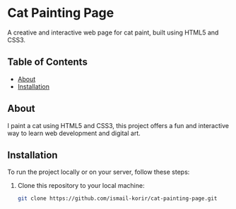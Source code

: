 # Cat Painting Page


A creative and interactive web page for cat paint, built using HTML5 and CSS3.

## Table of Contents

- [About](#about)
- [Installation](#installation)


## About

I paint a cat using HTML5 and CSS3, this project offers a fun and interactive way to learn web development and digital art.


## Installation

To run the project locally or on your server, follow these steps:

1. Clone this repository to your local machine:

   ```bash
   git clone https://github.com/ismail-korir/cat-painting-page.git
